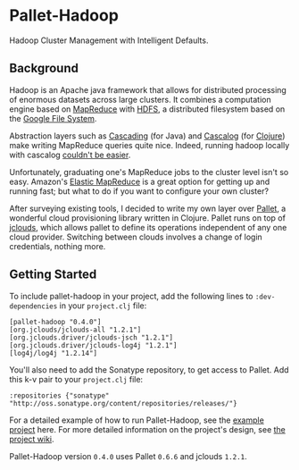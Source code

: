 # Pallet-Hadoop #

Hadoop Cluster Management with Intelligent Defaults.

## Background ##

Hadoop is an Apache java framework that allows for distributed processing of enormous datasets across large clusters. It combines a computation engine based on [MapReduce](http://en.wikipedia.org/wiki/MapReduce) with [HDFS](http://hadoop.apache.org/hdfs/docs/current/hdfs_design.html), a distributed filesystem based on the [Google File System](http://en.wikipedia.org/wiki/Google_File_System).

Abstraction layers such as [Cascading](https://github.com/cwensel/cascading) (for Java) and [Cascalog](https://github.com/nathanmarz/cascalog) (for [Clojure](http://clojure.org/)) make writing MapReduce queries quite nice. Indeed, running hadoop locally with cascalog [couldn't be easier](http://nathanmarz.com/blog/introducing-cascalog-a-clojure-based-query-language-for-hado.html).

Unfortunately, graduating one's MapReduce jobs to the cluster level isn't so easy. Amazon's [Elastic MapReduce](http://aws.amazon.com/elasticmapreduce/) is a great option for getting up and running fast; but what to do if you want to configure your own cluster?

After surveying existing tools, I decided to write my own layer over [Pallet](https://github.com/pallet/pallet), a wonderful cloud provisioning library written in Clojure. Pallet runs on top of [jclouds](https://github.com/jclouds/jclouds), which allows pallet to define its operations independent of any one cloud provider. Switching between clouds involves a change of login credentials, nothing more.

## Getting Started ##

To include pallet-hadoop in your project, add the following lines to `:dev-dependencies` in your `project.clj` file:

    [pallet-hadoop "0.4.0"]
    [org.jclouds/jclouds-all "1.2.1"]
    [org.jclouds.driver/jclouds-jsch "1.2.1"]
    [org.jclouds.driver/jclouds-log4j "1.2.1"]
    [log4j/log4j "1.2.14"]

You'll also need to add the Sonatype repository, to get access to Pallet. Add this k-v pair to your `project.clj` file:

    :repositories {"sonatype" "http://oss.sonatype.org/content/repositories/releases/"}

For a detailed example of how to run Pallet-Hadoop, see the [example project](https://github.com/pallet/pallet-hadoop-example) here. For more detailed information on the project's design, see [the project wiki](https://github.com/pallet/pallet-hadoop).

Pallet-Hadoop version `0.4.0` uses Pallet `0.6.6` and jclouds `1.2.1`.

